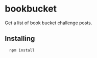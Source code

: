 bookbucket
==========

Get a list of book bucket challenge posts. 

## Installing

```bash
  npm install
```
